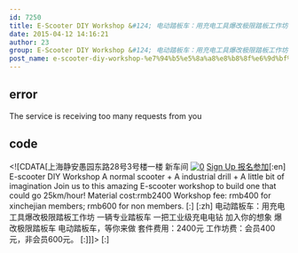 ```yaml
---
id: 7250
title: E-Scooter DIY Workshop &#124; 电动踏板车：用充电工具爆改极限踏板工作坊 - April 25th
date: 2015-04-12 14:16:21
author: 23
group: E-Scooter DIY Workshop &#124; 电动踏板车：用充电工具爆改极限踏板工作坊 - April 25th
post_name: e-scooter-diy-workshop-%e7%94%b5%e5%8a%a8%e8%b8%8f%e6%9d%bf%e8%bd%a6%ef%bc%9a%e7%94%a8%e5%85%85%e7%94%b5%e5%b7%a5%e5%85%b7%e7%88%86%e6%94%b9%e6%9e%81%e9%99%90%e8%b8%8f%e6%9d%bf%e5%b7%a5%e4%bd%9c
---
```


## error
The service is receiving too many requests from you

## code
 <!\[CDATA\[上海静安愚园东路28号3号楼一楼 新车间 [![0](http://xinchejian.com/wp-content/uploads/2015/04/0-290x290.png)](http://139.162.84.35/wp-content/uploads/2015/04/0.png) [Sign Up 报名参加](http://www.huodongxing.com/event/2277281430500 "立即报名")\[:en\] E-scooter DIY Workshop A normal scooter + A industrial drill + A little bit of imagination Join us to this amazing E-scooter workshop to build one that could go 25km/hour! Material cost:rmb2400 Workshop fee: rmb400 for xinchejian members; rmb600 for non members. \[:\] \[:zh\] 电动踏板车：用充电工具爆改极限踏板工作坊 一辆专业踏板车 一把工业级充电电钻 加入你的想象 爆改极限踏板车 电动踏板车，等你来做 套件费用：2400元 工作坊费：会员400元，非会员600元。 \[:\]\]\]> \[:\]
